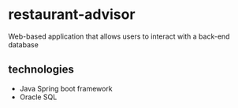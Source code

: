 # restaurant-advisor

Web-based application that allows users to interact with a back-end database

## technologies

- Java Spring boot framework
- Oracle SQL

